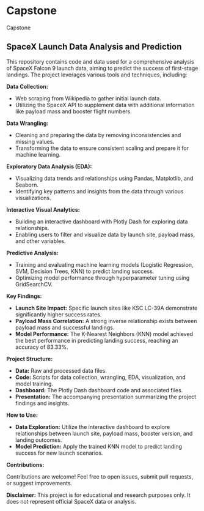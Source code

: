 # Capstone
Capstone
## SpaceX Launch Data Analysis and Prediction

This repository contains code and data used for a comprehensive analysis of SpaceX Falcon 9 launch data, aiming to predict the success of first-stage landings. The project leverages various tools and techniques, including:

**Data Collection:**

- Web scraping from Wikipedia to gather initial launch data.
- Utilizing the SpaceX API to supplement data with additional information like payload mass and booster flight numbers.

**Data Wrangling:**

- Cleaning and preparing the data by removing inconsistencies and missing values.
- Transforming the data to ensure consistent scaling and prepare it for machine learning.

**Exploratory Data Analysis (EDA):**

- Visualizing data trends and relationships using Pandas, Matplotlib, and Seaborn.
- Identifying key patterns and insights from the data through various visualizations.

**Interactive Visual Analytics:**

- Building an interactive dashboard with Plotly Dash for exploring data relationships.
- Enabling users to filter and visualize data by launch site, payload mass, and other variables.

**Predictive Analysis:**

- Training and evaluating machine learning models (Logistic Regression, SVM, Decision Trees, KNN) to predict landing success.
- Optimizing model performance through hyperparameter tuning using GridSearchCV.

**Key Findings:**

- **Launch Site Impact:** Specific launch sites like KSC LC-39A demonstrate significantly higher success rates.
- **Payload Mass Correlation:** A strong inverse relationship exists between payload mass and successful landings.
- **Model Performance:** The K-Nearest Neighbors (KNN) model achieved the best performance in predicting landing success, reaching an accuracy of 83.33%.

**Project Structure:**

- **Data:** Raw and processed data files.
- **Code:** Scripts for data collection, wrangling, EDA, visualization, and model training.
- **Dashboard:** The Plotly Dash dashboard code and associated files.
- **Presentation:** The accompanying presentation summarizing the project findings and insights.

**How to Use:**

- **Data Exploration:** Utilize the interactive dashboard to explore relationships between launch site, payload mass, booster version, and landing outcomes.
- **Model Prediction:**  Apply the trained KNN model to predict landing success for new launch scenarios.

**Contributions:**

Contributions are welcome! Feel free to open issues, submit pull requests, or suggest improvements.

**Disclaimer:** This project is for educational and research purposes only. It does not represent official SpaceX data or analysis.
